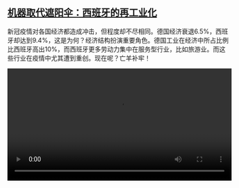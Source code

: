 <!--1594972415000-->
[机器取代遮阳伞：西班牙的再工业化](https://www.dw.com/zh/%E6%9C%BA%E5%99%A8%E5%8F%96%E4%BB%A3%E9%81%AE%E9%98%B3%E4%BC%9E%EF%BC%9A%E8%A5%BF%E7%8F%AD%E7%89%99%E7%9A%84%E5%86%8D%E5%B7%A5%E4%B8%9A%E5%8C%96/a-54200813)
------

<p>新冠疫情对各国经济都造成冲击，但程度却不尽相同。德国经济衰退6.5%，西班牙却达到9.4%，这是为何？经济结构扮演重要角色。德国工业在经济中所占比例比西班牙高出10%，而西班牙更多劳动力集中在服务型行业，比如旅游业。而这些行业在疫情中尤其遭到重创。现在呢？亡羊补牢！</small></p><video src="https://tvdownloaddw-a.akamaihd.net/dwtv_video/flv/vdt_zh/2020/bchi200716_001_spanienreinccmcms_01v_sd_sor.mp4" controls style="width:100%"></video>
